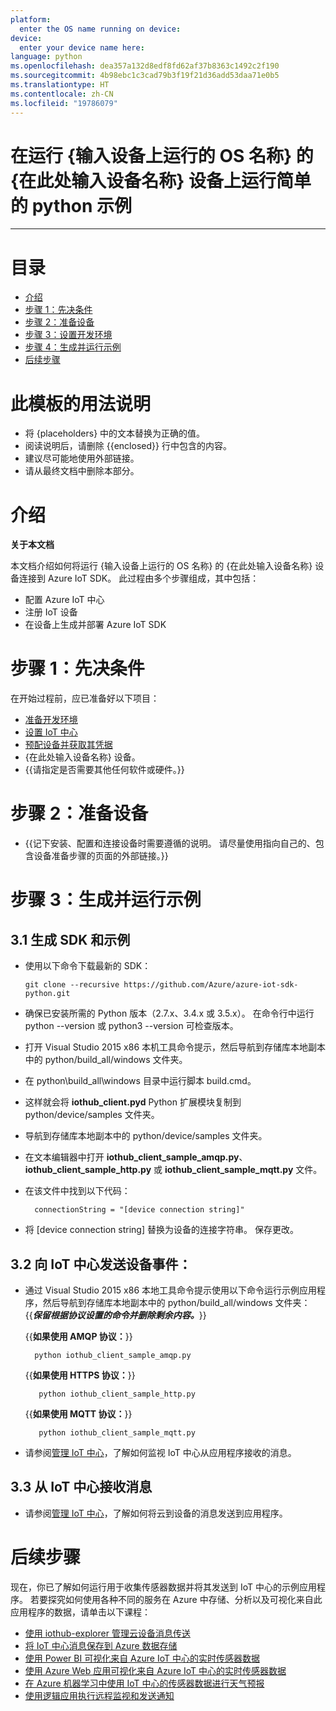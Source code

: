 ```yaml
---
platform:
  enter the OS name running on device: 
device:
  enter your device name here: 
language: python
ms.openlocfilehash: dea357a132d8edf8fd62af37b8363c1492c2f190
ms.sourcegitcommit: 4b98ebc1c3cad79b3f19f21d36add53daa71e0b5
ms.translationtype: HT
ms.contentlocale: zh-CN
ms.locfileid: "19786079"
---
```

<a name="run-a-simple-python-sample-on-enter-your-device-name-here-device-running-enter-the-os-name-running-on-device"></a>在运行 {输入设备上运行的 OS 名称} 的 {在此处输入设备名称} 设备上运行简单的 python 示例
===
---

# <a name="table-of-contents"></a>目录

-   [介绍](#Introduction)
-   [步骤 1：先决条件](#Prerequisites)
-   [步骤 2：准备设备](#PrepareDevice)
-   [步骤 3：设置开发环境](#Environment)
-   [步骤 4：生成并运行示例](#Build)
-   [后续步骤](#NextSteps)

# <a name="instructions-for-using-this-template"></a>此模板的用法说明

-   将 {placeholders} 中的文本替换为正确的值。
-   阅读说明后，请删除 {{enclosed}} 行中包含的内容。
-   建议尽可能地使用外部链接。
-   请从最终文档中删除本部分。

<a name="Introduction"></a>
# <a name="introduction"></a>介绍

**关于本文档**

本文档介绍如何将运行 {输入设备上运行的 OS 名称} 的 {在此处输入设备名称} 设备连接到 Azure IoT SDK。 此过程由多个步骤组成，其中包括：
-   配置 Azure IoT 中心
-   注册 IoT 设备
-   在设备上生成并部署 Azure IoT SDK

<a name="Prerequisites"></a>
# <a name="step-1-prerequisites"></a>步骤 1：先决条件

在开始过程前，应已准备好以下项目：

-   [准备开发环境][setup-devbox-python]
-   [设置 IoT 中心][lnk-setup-iot-hub]
-   [预配设备并获取其凭据][lnk-manage-iot-hub]
-   {在此处输入设备名称} 设备。
-   {{请指定是否需要其他任何软件或硬件。}}

<a name="PrepareDevice"></a>
# <a name="step-2-prepare-your-device"></a>步骤 2：准备设备
-   {{记下安装、配置和连接设备时需要遵循的说明。 请尽量使用指向自己的、包含设备准备步骤的页面的外部链接。}}

<a name="Build"></a>
# <a name="step-3-build-and-run-the-sample"></a>步骤 3：生成并运行示例

<a name="Load"></a>
## <a name="31-build-sdk-and-sample"></a>3.1 生成 SDK 和示例

-   使用以下命令下载最新的 SDK：

        git clone --recursive https://github.com/Azure/azure-iot-sdk-python.git

- 确保已安装所需的 Python 版本（2.7.x、3.4.x 或 3.5.x）。 在命令行中运行 python --version 或 python3 --version 可检查版本。 

- 打开 Visual Studio 2015 x86 本机工具命令提示，然后导航到存储库本地副本中的 python/build_all/windows 文件夹。

- 在 python\build_all\windows 目录中运行脚本 build.cmd。

- 这样就会将 **iothub_client.pyd** Python 扩展模块复制到 python/device/samples 文件夹。

- 导航到存储库本地副本中的 python/device/samples 文件夹。

- 在文本编辑器中打开 **iothub_client_sample_amqp.py**、**iothub_client_sample_http.py** 或 **iothub_client_sample_mqtt.py** 文件。

- 在该文件中找到以下代码：

        connectionString = "[device connection string]"

-   将 [device connection string] 替换为设备的连接字符串。 保存更改。

## <a name="32-send-device-events-to-iot-hub"></a>3.2 向 IoT 中心发送设备事件：

-   通过 Visual Studio 2015 x86 本地工具命令提示使用以下命令运行示例应用程序，然后导航到存储库本地副本中的 python/build_all/windows 文件夹：{{***保留根据协议设置的命令并删除剩余内容。***}}

    {{**如果使用 AMQP 协议：**}}

          python iothub_client_sample_amqp.py

    {{**如果使用 HTTPS 协议：**}}

           python iothub_client_sample_http.py

    {{**如果使用 MQTT 协议：**}}

           python iothub_client_sample_mqtt.py

-   请参阅[管理 IoT 中心][lnk-manage-iot-hub]，了解如何监视 IoT 中心从应用程序接收的消息。

## <a name="33-receive-messages-from-iot-hub"></a>3.3 从 IoT 中心接收消息

-   请参阅[管理 IoT 中心][lnk-manage-iot-hub]，了解如何将云到设备的消息发送到应用程序。

<a name="NextSteps"></a>
# <a name="next-steps"></a>后续步骤

现在，你已了解如何运行用于收集传感器数据并将其发送到 IoT 中心的示例应用程序。 若要探究如何使用各种不同的服务在 Azure 中存储、分析以及可视化来自此应用程序的数据，请单击以下课程：

-   [使用 iothub-explorer 管理云设备消息传送]
-   [将 IoT 中心消息保存到 Azure 数据存储]
-   [使用 Power BI 可视化来自 Azure IoT 中心的实时传感器数据]
-   [使用 Azure Web 应用可视化来自 Azure IoT 中心的实时传感器数据]
-   [在 Azure 机器学习中使用 IoT 中心的传感器数据进行天气预报]
-   [使用逻辑应用执行远程监视和发送通知]   

[使用 iothub-explorer 管理云设备消息传送]: https://docs.microsoft.com/en-us/azure/iot-hub/iot-hub-explorer-cloud-device-messaging
[将 IoT 中心消息保存到 Azure 数据存储]: https://docs.microsoft.com/en-us/azure/iot-hub/iot-hub-store-data-in-azure-table-storage
[使用 Power BI 可视化来自 Azure IoT 中心的实时传感器数据]: https://docs.microsoft.com/en-us/azure/iot-hub/iot-hub-live-data-visualization-in-power-bi
[使用 Azure Web 应用可视化来自 Azure IoT 中心的实时传感器数据]: https://docs.microsoft.com/en-us/azure/iot-hub/iot-hub-live-data-visualization-in-web-apps
[在 Azure 机器学习中使用 IoT 中心的传感器数据进行天气预报]: https://docs.microsoft.com/en-us/azure/iot-hub/iot-hub-weather-forecast-machine-learning
[使用逻辑应用执行远程监视和发送通知]: https://docs.microsoft.com/en-us/azure/iot-hub/iot-hub-monitoring-notifications-with-azure-logic-apps
[setup-devbox-python]: https://github.com/Azure/azure-iot-device-ecosystem/blob/master/get_started/python-devbox-setup.md
[lnk-setup-iot-hub]: ../../setup_iothub.md
[lnk-manage-iot-hub]: ../../manage_iot_hub.md
